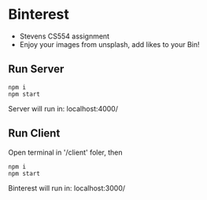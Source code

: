 # Binterest
- Stevens CS554 assignment
- Enjoy your images from unsplash, add likes to your Bin!

## Run Server
```
npm i
npm start
```
Server will run in: localhost:4000/
## Run Client
Open terminal in '/client' foler, then
```
npm i
npm start
```
Binterest will run in: localhost:3000/
